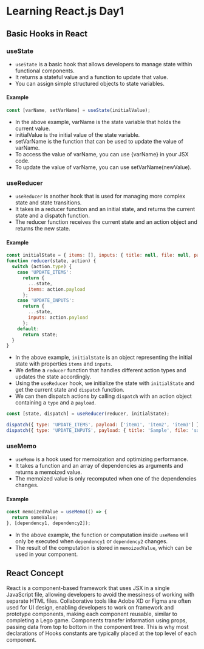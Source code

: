 # Learning React.js Day1
## Basic Hooks in React

### useState

- `useState` is a basic hook that allows developers to manage state within functional components.
- It returns a stateful value and a function to update that value.
- You can assign simple structured objects to state variables.

#### Example
```javascript
const [varName, setVarName] = useState(initialValue);
```
- In the above example, varName is the state variable that holds the current value.
- initialValue is the initial value of the state variable.
- setVarName is the function that can be used to update the value of varName.
- To access the value of varName, you can use {varName} in your JSX code.
- To update the value of varName, you can use setVarName(newValue).

### useReducer

- `useReducer` is another hook that is used for managing more complex state and state transitions.
- It takes in a reducer function and an initial state, and returns the current state and a dispatch function.
- The reducer function receives the current state and an action object and returns the new state.

#### Example

```javascript
const initialState = { items: [], inputs: { title: null, file: null, path: null } };
function reducer(state, action) {
  switch (action.type) {
    case 'UPDATE_ITEMS':
      return {
        ...state,
        items: action.payload
      };
    case 'UPDATE_INPUTS':
      return {
        ...state,
        inputs: action.payload
      };
    default:
      return state;
  }
}
```
-   In the above example, `initialState` is an object representing the initial state with properties `items` and `inputs`.
-   We define a `reducer` function that handles different action types and updates the state accordingly.
-   Using the `useReducer` hook, we initialize the state with `initialState` and get the current state and `dispatch` function.
-   We can then dispatch actions by calling `dispatch` with an action object containing a `type` and a `payload`.
```javascript
const [state, dispatch] = useReducer(reducer, initialState);

dispatch({ type: 'UPDATE_ITEMS', payload: ['item1', 'item2', 'item3'] });
dispatch({ type: 'UPDATE_INPUTS', payload: { title: 'Sample', file: 'sample.txt', path: '/sample' } });
```
### useMemo

- `useMemo` is a hook used for memoization and optimizing performance.
- It takes a function and an array of dependencies as arguments and returns a memoized value.
- The memoized value is only recomputed when one of the dependencies changes.

#### Example

```javascript
const memoizedValue = useMemo(() => {
  return someValue;
}, [dependency1, dependency2]);
```
-   In the above example, the function or computation inside `useMemo` will only be executed when `dependency1` or `dependency2` changes.
-   The result of the computation is stored in `memoizedValue`, which can be used in your component.
## React  Concept
 React is a component-based framework that uses JSX in a single JavaScript file, allowing developers to avoid the messiness of working with separate HTML files. Collaborative tools like Adobe XD or Figma are often used for UI design, enabling developers to work on framework and prototype components, making each component reusable, similar to completing a Lego game. Components transfer information using props, passing data from top to bottom in the component tree. This is why most declarations of Hooks constants are typically placed at the top level of each component.


